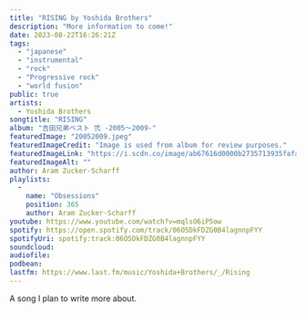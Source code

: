 ```yaml
---
title: "RISING by Yoshida Brothers"
description: "More information to come!"
date: 2023-08-22T16:26:21Z
tags:
  - "japanese"
  - "instrumental"
  - "rock"
  - "Progressive rock"
  - "world fusion"
public: true
artists:
  - Yoshida Brothers
songtitle: "RISING"
album: "吉田兄弟ベスト 弐 -2005〜2009-"
featuredImage: "20052009.jpeg"
featuredImageCredit: "Image is used from album for review purposes."
featuredImageLink: "https://i.scdn.co/image/ab67616d0000b2735713935fafa3e0dd3a05f18d"
featuredImageAlt: ""
author: Aram Zucker-Scharff
playlists:
  -
    name: "Obsessions"
    position: 365
    author: Aram Zucker-Scharff
youtube: https://www.youtube.com/watch?v=mqlsO6iP5ow
spotify: https://open.spotify.com/track/06O5DkFDZG0B4lagnnpFYY
spotifyUri: spotify:track:06O5DkFDZG0B4lagnnpFYY
soundcloud:
audiofile:
podbean:
lastfm: https://www.last.fm/music/Yoshida+Brothers/_/Rising
---
```


A song I plan to write more about.
		